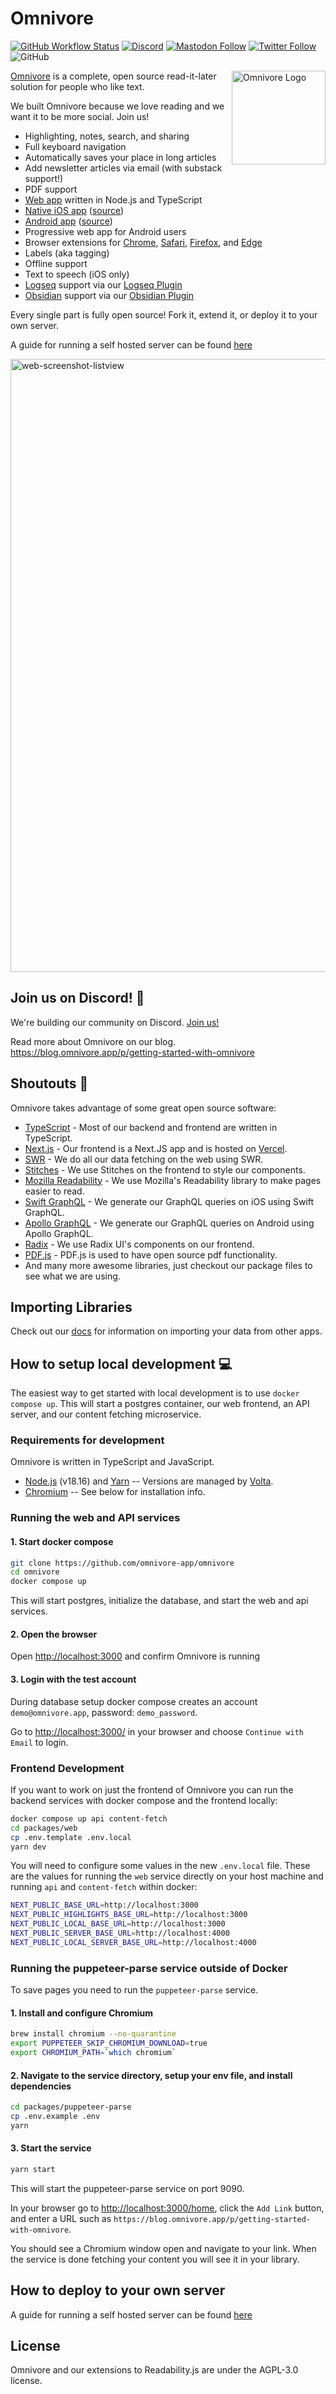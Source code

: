 # Omnivore

[![GitHub Workflow Status](https://img.shields.io/github/actions/workflow/status/omnivore-app/omnivore/run-tests.yaml?branch=main)](https://github.com/omnivore-app/omnivore/actions/workflows/run-tests.yaml)
[![Discord](https://img.shields.io/discord/844965259462311966?label=Join%20our%20Discord)](https://discord.gg/h2z5rppzz9)
[![Mastodon Follow](https://img.shields.io/mastodon/follow/109458738600914558?domain=https%3A%2F%2Fpkm.social)](https://pkm.social/@omnivore)
[![Twitter Follow](https://img.shields.io/twitter/follow/omnivoreapp)](https://twitter.com/OmnivoreApp)
![GitHub](https://img.shields.io/github/license/omnivore-app/omnivore)

<img align="right" src="https://avatars.githubusercontent.com/u/70113176?s=400&u=506b21d9f019f3160963c010ef363667fb24c7c9&v=4" height="150px" alt="Omnivore Logo">

[Omnivore](https://omnivore.app) is a complete, open source read-it-later solution for people who like text.

We built Omnivore because we love reading and we want it to be more social. Join us!

- Highlighting, notes, search, and sharing
- Full keyboard navigation
- Automatically saves your place in long articles
- Add newsletter articles via email (with substack support!)
- PDF support
- [Web app](https://omnivore.app/) written in Node.js and TypeScript
- [Native iOS app](https://omnivore.app/install/ios) ([source](https://github.com/omnivore-app/omnivore/tree/main/apple))
- [Android app](https://omnivore.app/install/android) ([source](https://github.com/omnivore-app/omnivore/tree/main/android/Omnivore))
- Progressive web app for Android users
- Browser extensions for [Chrome](https://omnivore.app/install/chrome), [Safari](https://omnivore.app/install/safari), [Firefox](https://omnivore.app/install/firefox), and [Edge](https://omnivore.app/install/edge)
- Labels (aka tagging)
- Offline support
- Text to speech (iOS only)
- [Logseq](https://logseq.com/) support via our [Logseq Plugin](https://github.com/omnivore-app/logseq-omnivore)
- [Obsidian](https://obsidian.md/) support via our [Obsidian Plugin](https://github.com/omnivore-app/obsidian-omnivore)

Every single part is fully open source! Fork it, extend it, or deploy it to your own server.

A guide for running a self hosted server can be found [here](./self-hosting/GUIDE.md)

<img width="981" alt="web-screenshot-listview" src="https://github.com/omnivore-app/omnivore/assets/75189/df7c797a-4255-42f4-a686-ad94866cb580">

## Join us on Discord! :speech_balloon:

We're building our community on Discord. [Join us!](https://discord.gg/h2z5rppzz9)

Read more about Omnivore on our blog. <https://blog.omnivore.app/p/getting-started-with-omnivore>

## Shoutouts :tada:

Omnivore takes advantage of some great open source software:

- [TypeScript](https://www.typescriptlang.org/) - Most of our backend and frontend are written in TypeScript.
- [Next.js](https://nextjs.org/) - Our frontend is a Next.JS app and is hosted on [Vercel](https://vercel.com/).
- [SWR](https://swr.vercel.app/) - We do all our data fetching on the web using SWR.
- [Stitches](https://stitches.dev/) - We use Stitches on the frontend to style our components.
- [Mozilla Readability](https://github.com/mozilla/readability) - We use Mozilla's Readability library to make pages easier to read.
- [Swift GraphQL](https://www.swift-graphql.com/) - We generate our GraphQL queries on iOS using Swift GraphQL.
- [Apollo GraphQL](https://www.apollographql.com/) - We generate our GraphQL queries on Android using Apollo GraphQL.
- [Radix](https://www.radix-ui.com/) - We use Radix UI's components on our frontend.
- [PDF.js](https://github.com/mozilla/pdf.js) - PDF.js is used to have open source pdf functionality. 
- And many more awesome libraries, just checkout our package files to see what we are using.

## Importing Libraries

Check out our [docs](https://docs.omnivore.app/using/importing.html) for information on importing your data from other apps.

## How to setup local development :computer:

The easiest way to get started with local development is to use `docker compose up`. This will start a postgres container, our web frontend, an API server, and our content fetching microservice.

### Requirements for development

Omnivore is written in TypeScript and JavaScript.

- [Node.js](https://nodejs.org/) (v18.16) and [Yarn](https://classic.yarnpkg.com/lang/en/) -- Versions are managed by [Volta](https://docs.volta.sh/guide/getting-started).
- [Chromium](https://www.chromium.org/chromium-projects/) -- See below for installation info.

### Running the web and API services

#### 1. Start docker compose

```bash
git clone https://github.com/omnivore-app/omnivore
cd omnivore
docker compose up
```

This will start postgres, initialize the database, and start the web and api services.

#### 2. Open the browser

Open <http://localhost:3000> and confirm Omnivore is running

#### 3. Login with the test account

During database setup docker compose creates an account `demo@omnivore.app`, password: `demo_password`.

Go to <http://localhost:3000/> in your browser and choose `Continue with Email` to login.

### Frontend Development

If you want to work on just the frontend of Omnivore you can run the backend services
with docker compose and the frontend locally:

```bash
docker compose up api content-fetch
cd packages/web
cp .env.template .env.local
yarn dev
```

You will need to configure some values in the new `.env.local` file. These are
the values for running the `web` service directly on your host machine and
running `api` and `content-fetch` within docker:

```sh
NEXT_PUBLIC_BASE_URL=http://localhost:3000
NEXT_PUBLIC_HIGHLIGHTS_BASE_URL=http://localhost:3000
NEXT_PUBLIC_LOCAL_BASE_URL=http://localhost:3000
NEXT_PUBLIC_SERVER_BASE_URL=http://localhost:4000
NEXT_PUBLIC_LOCAL_SERVER_BASE_URL=http://localhost:4000
```

### Running the puppeteer-parse service outside of Docker

To save pages you need to run the `puppeteer-parse` service.

#### 1. Install and configure Chromium

```bash
brew install chromium --no-quarantine
export PUPPETEER_SKIP_CHROMIUM_DOWNLOAD=true
export CHROMIUM_PATH=`which chromium`
```

#### 2. Navigate to the service directory, setup your env file, and install dependencies

```bash
cd packages/puppeteer-parse
cp .env.example .env
yarn
```

#### 3. Start the service

```bash
yarn start
```

This will start the puppeteer-parse service on port 9090.

In your browser go to <http://localhost:3000/home>, click the `Add Link` button,
and enter a URL such as `https://blog.omnivore.app/p/getting-started-with-omnivore`.

You should see a Chromium window open and navigate to your link. When the service
is done fetching your content you will see it in your library.

## How to deploy to your own server

A guide for running a self hosted server can be found [here](./self-hosting/GUIDE.md)

## License

Omnivore and our extensions to Readability.js are under the AGPL-3.0 license.
